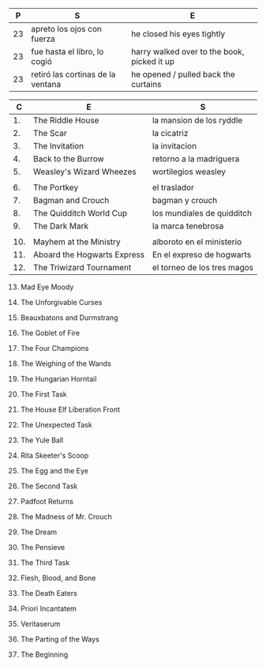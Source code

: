 

|P| S | E |
|-| - | - |
| 23 | apreto los ojos con fuerza | he closed his eyes tightly |
| 23 | fue hasta el libro, lo cogió |  harry walked over to the book, picked it up|
| 23 | retiró las cortinas de la ventana | he opened / pulled back the curtains |


|C| E | S |
|-| - | - |
|1. | The Riddle House | la mansion de los ryddle |
|2. | The Scar | la cicatriz |
|3. | The Invitation | la invitacion |
|4. | Back to the Burrow | retorno a la madriguera |
|5. | Weasley's Wizard Wheezes | wortilegios weasley |
| | | |
|6. | The Portkey | el traslador |
|7. | Bagman and Crouch | bagman y crouch |
|8. | The Quidditch World Cup | los mundiales de quidditch |
|9. | The Dark Mark | la marca tenebrosa |
| | | |
|10.| Mayhem at the Ministry | alboroto en el ministerio |
|11.| Aboard the Hogwarts Express | En el expreso de hogwarts |
|12.| The Triwizard Tournament | el torneo de los tres magos |
13. Mad Eye Moody
14. The Unforgivable Curses

15. Beauxbatons and Durmstrang
16. The Goblet of Fire
17. The Four Champions
18. The Weighing of the Wands
19. The Hungarian Horntail

20. The First Task
21. The House Elf Liberation Front
22. The Unexpected Task
23. The Yule Ball
24. Rita Skeeter's Scoop

25. The Egg and the Eye
26. The Second Task
27. Padfoot Returns
28. The Madness of Mr. Crouch
29. The Dream

30. The Pensieve
31. The Third Task
32. Flesh, Blood, and Bone
33. The Death Eaters
34. Priori Incantatem

35. Veritaserum
36. The Parting of the Ways
37. The Beginning
